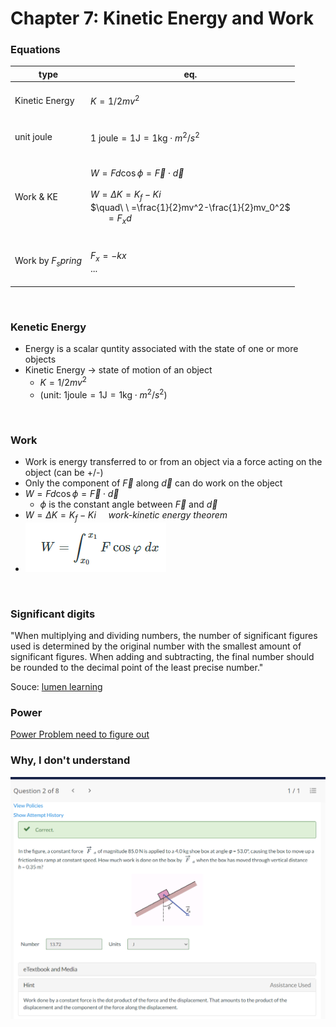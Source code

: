 # Chapter 7: Kinetic Energy and Work

### Equations
|type|eq.|
|---|---|
|Kinetic Energy|<br/>$K=1/2mv^2$<br/>&nbsp;|
|unit joule|<br/>$1\text{ joule}= 1\text{J} = 1\text{kg}\cdot m^2/s^2$<br/>&nbsp;|
|Work & KE |<br/>$W=Fd\cos\phi=\overrightarrow{F}\cdot\overrightarrow{d}$<br/><br/>$W=\Delta K=K_f-Ki$<br/>$\quad\ \ =\frac{1}{2}mv^2-\frac{1}{2}mv_0^2$<br/>$\quad\ \ =F_xd$<br/>&nbsp;|
|Work by $F_spring$|<br/>$F_x=-kx$<br/>...<br/>&nbsp;|

<br/>

### Kenetic Energy
- Energy is a scalar quntity associated with the state of one or more objects
- Kinetic Energy -> state of motion of an object
  - $K=1/2mv^2$ 
  - (unit: $1\text{joule}= 1\text{J} = 1\text{kg}\cdot m^2/s^2$)

<br/>

### Work
- Work is energy transferred to or from an object via a force acting on the object (can be +/-)
- Only the component of $\overrightarrow{F}$ along $\overrightarrow{d}$ can do work on the object
- $W=Fd\cos\phi=\overrightarrow{F}\cdot\overrightarrow{d}$
  - $\phi$ is the constant angle between $\overrightarrow{F}$ and $\overrightarrow{d}$
- $W=\Delta K=K_f-Ki$ &nbsp;&nbsp;&nbsp;&nbsp;*work-kinetic energy theorem*
- ![](src/workIntegralwithForce.png)

<br/>

### Significant digits
"When multiplying and dividing numbers, the number of significant figures used is determined by the original number with the smallest amount of significant figures. When adding and subtracting, the final number should be rounded to the decimal point of the least precise number."

Souce: [lumen learning](https://courses.lumenlearning.com/introchem/chapter/significant-figures/#:~:text=When%20multiplying%20and%20dividing%20numbers,of%20the%20least%20precise%20number.)


### Power
[Power Problem need to figure out](https://www.toppr.com/ask/question/an-initially-stationary-20-kg-object-accelerates-horizontally-anduniformly-to-a-speed-of-10-ms/)

### Why, I don't understand
![](2022-02-19-21-07-04.png)